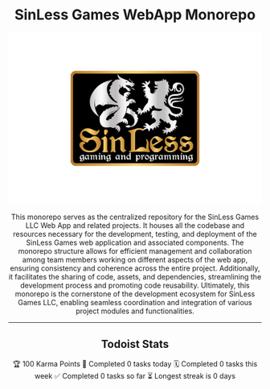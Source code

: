 <div align="center">
    <h1>SinLess Games WebApp Monorepo</h1>
    <a>
        <img src="Docs/images/logos/sinless-games/3.png" alt="SinLess Games LLC Logo">
    </a>
    <br/>
    <p>
        This monorepo serves as the centralized repository for the SinLess Games LLC Web App and related projects. It houses all the codebase and resources necessary for the development, testing, and deployment of the SinLess Games web application and associated components. The monorepo structure allows for efficient management and collaboration among team members working on different aspects of the web app, ensuring consistency and coherence across the entire project. Additionally, it facilitates the sharing of code, assets, and dependencies, streamlining the development process and promoting code reusability. Ultimately, this monorepo is the cornerstone of the development ecosystem for SinLess Games LLC, enabling seamless coordination and integration of various project modules and functionalities.
    </p>
</div>

---

<div align="center">
    <h2>Todoist Stats</h2>
    <!-- TODO-IST:START -->
🏆  100 Karma Points           
🌸  Completed 0 tasks today           
🗓  Completed 0 tasks this week           
✅  Completed 0 tasks so far           
⏳  Longest streak is 0 days
<!-- TODO-IST:END -->
</div>